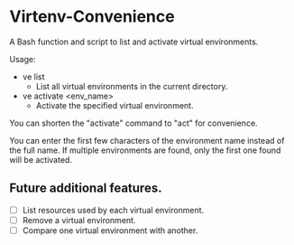 # Virtenv-Convenience
A Bash function and script to list and activate virtual environments.

Usage:
  - ve list
    - List all virtual environments in the current directory.
  - ve activate <env_name>
    - Activate the specified virtual environment.

You can shorten the "activate" command to "act" for convenience. 
 
You can enter the first few characters of the environment name instead of the full name. If multiple environments are found, only the first one found will be activated.

## Future additional features.

- [ ] List resources used by each virtual environment.
- [ ] Remove a virtual environment.
- [ ] Compare one virtual environment with another.
